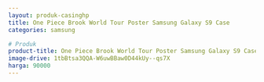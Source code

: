 ```yaml
---
layout: produk-casinghp
title: One Piece Brook World Tour Poster Samsung Galaxy S9 Case
categories: samsung

# Produk
product-title: One Piece Brook World Tour Poster Samsung Galaxy S9 Case
image-drive: 1tbBtsa3QQA-W6uwBBaw0D44kUy--qs7X
harga: 90000
---
```

